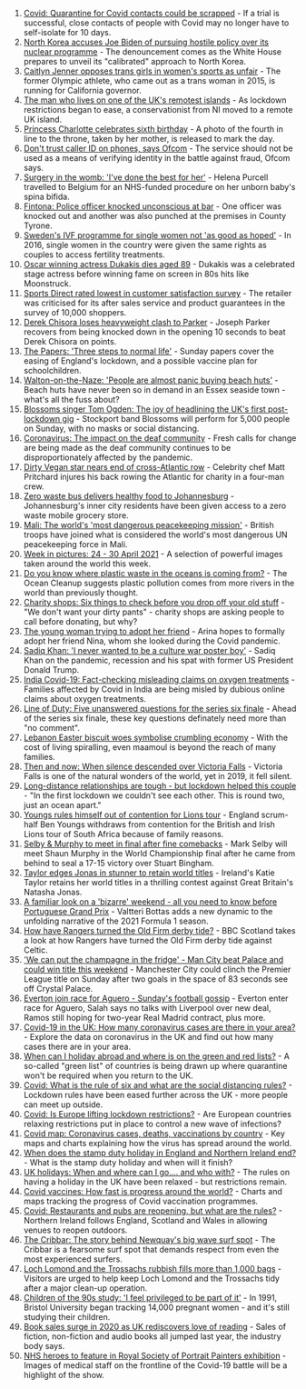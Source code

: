 1. [Covid: Quarantine for Covid contacts could be scrapped](https://www.bbc.co.uk/news/uk-56958885) - If a trial is successful, close contacts of people with Covid may no longer have to self-isolate for 10 days.
2. [North Korea accuses Joe Biden of pursuing hostile policy over its nuclear programme](https://www.bbc.co.uk/news/world-asia-56960008) - The denouncement comes as the White House prepares to unveil its "calibrated" approach to North Korea.
3. [Caitlyn Jenner opposes trans girls in women's sports as unfair](https://www.bbc.co.uk/news/world-us-canada-56960011) - The former Olympic athlete, who came out as a trans woman in 2015, is running for California governor.
4. [The man who lives on one of the UK's remotest islands](https://www.bbc.co.uk/news/uk-northern-ireland-56929674) - As lockdown restrictions began to ease, a conservationist from NI moved to a remote UK island.
5. [Princess Charlotte celebrates sixth birthday](https://www.bbc.co.uk/news/uk-56957564) - A photo of the fourth in line to the throne, taken by her mother, is released to mark the day.
6. [Don't trust caller ID on phones, says Ofcom](https://www.bbc.co.uk/news/business-56934517) - The service should not be used as a means of verifying identity in the battle against fraud, Ofcom says.
7. [Surgery in the womb: 'I've done the best for her'](https://www.bbc.co.uk/news/education-56945821) - Helena Purcell travelled to Belgium for an NHS-funded procedure on her unborn baby's spina bifida.
8. [Fintona: Police officer knocked unconscious at bar](https://www.bbc.co.uk/news/uk-northern-ireland-56957767) - One officer was knocked out and another was also punched at the premises in County Tyrone.
9. [Sweden's IVF programme for single women not 'as good as hoped'](https://www.bbc.co.uk/news/world-europe-56859427) - In 2016, single women in the country were given the same rights as couples to access fertility treatments.
10. [Oscar winning actress Dukakis dies aged 89](https://www.bbc.co.uk/news/entertainment-arts-56957221) - Dukakis was a celebrated stage actress before winning fame on screen in 80s hits like Moonstruck.
11. [Sports Direct rated lowest in customer satisfaction survey](https://www.bbc.co.uk/news/business-56940993) - The retailer was criticised for its after sales service and product guarantees in the survey of 10,000 shoppers.
12. [Derek Chisora loses heavyweight clash to Parker](https://www.bbc.co.uk/sport/boxing/56959385) - Joseph Parker recovers from being knocked down in the opening 10 seconds to beat Derek Chisora on points.
13. [The Papers: 'Three steps to normal life'](https://www.bbc.co.uk/news/blogs-the-papers-56959898) - Sunday papers cover the easing of England's lockdown, and a possible vaccine plan for schoolchildren.
14. [Walton-on-the-Naze: 'People are almost panic buying beach huts'](https://www.bbc.co.uk/news/uk-england-essex-56901720) - Beach huts have never been so in demand in an Essex seaside town - what's all the fuss about?
15. [Blossoms singer Tom Ogden: The joy of headlining the UK's first post-lockdown gig](https://www.bbc.co.uk/news/newsbeat-56944509) - Stockport band Blossoms will perform for 5,000 people on Sunday, with no masks or social distancing.
16. [Coronavirus: The impact on the deaf community](https://www.bbc.co.uk/news/uk-56913227) - Fresh calls for change are being made as the deaf community continues to be disproportionately affected by the pandemic.
17. [Dirty Vegan star nears end of cross-Atlantic row](https://www.bbc.co.uk/news/uk-wales-56921357) - Celebrity chef Matt Pritchard injures his back rowing the Atlantic for charity in a four-man crew.
18. [Zero waste bus delivers healthy food to Johannesburg](https://www.bbc.co.uk/news/world-africa-56902188) - Johannesburg's inner city residents have been given access to a zero waste mobile grocery store.
19. [Mali: The world's 'most dangerous peacekeeping mission'](https://www.bbc.co.uk/news/world-africa-56949408) - British troops have joined what is considered the world's most dangerous UN peacekeeping force in Mali.
20. [Week in pictures: 24 - 30 April 2021](https://www.bbc.co.uk/news/in-pictures-56931344) - A selection of powerful images taken around the world this week.
21. [Do you know where plastic waste in the oceans is coming from?](https://www.bbc.co.uk/news/science-environment-56937300) - The Ocean Cleanup suggests plastic pollution comes from more rivers in the world than previously thought.
22. [Charity shops: Six things to check before you drop off your old stuff](https://www.bbc.co.uk/news/uk-56842698) - "We don't want your dirty pants" - charity shops are asking people to call before donating, but why?
23. [The young woman trying to adopt her friend](https://www.bbc.co.uk/news/world-europe-56919234) - Arina hopes to formally adopt her friend Nina, whom she looked during the Covid pandemic.
24. [Sadiq Khan: 'I never wanted to be a culture war poster boy'](https://www.bbc.co.uk/news/uk-england-london-56866242) - Sadiq Khan on the pandemic, recession and his spat with former US President Donald Trump.
25. [India Covid-19: Fact-checking misleading claims on oxygen treatments](https://www.bbc.co.uk/news/world-asia-india-56925650) - Families affected by Covid in India are being misled by dubious online claims about oxygen treatments.
26. [Line of Duty: Five unanswered questions for the series six finale](https://www.bbc.co.uk/news/entertainment-arts-56903634) - Ahead of the series six finale, these key questions definately need more than "no comment".
27. [Lebanon Easter biscuit woes symbolise crumbling economy](https://www.bbc.co.uk/news/world-middle-east-56899350) - With the cost of living spiralling, even maamoul is beyond the reach of many families.
28. [Then and now: When silence descended over Victoria Falls](https://www.bbc.co.uk/news/science-environment-56902340) - Victoria Falls is one of the natural wonders of the world, yet in 2019, it fell silent.
29. [Long-distance relationships are tough - but lockdown helped this couple](https://www.bbc.co.uk/news/uk-56762942) - "In the first lockdown we couldn't see each other. This is round two, just an ocean apart."
30. [Youngs rules himself out of contention for Lions tour](https://www.bbc.co.uk/sport/rugby-union/56959966) - England scrum-half Ben Youngs withdraws from contention for the British and Irish Lions tour of South Africa because of family reasons.
31. [Selby & Murphy to meet in final after fine comebacks](https://www.bbc.co.uk/sport/snooker/56952295) - Mark Selby will meet Shaun Murphy in the World Championship final after he came from behind to seal a 17-15 victory over Stuart Bingham.
32. [Taylor edges Jonas in stunner to retain world titles](https://www.bbc.co.uk/sport/boxing/56959383) - Ireland's Katie Taylor retains her world titles in a thrilling contest against Great Britain's Natasha Jonas.
33. [A familiar look on a 'bizarre' weekend - all you need to know before Portuguese Grand Prix](https://www.bbc.co.uk/sport/formula1/56959228) - Valtteri Bottas adds a new dynamic to the unfolding narrative of the 2021 Formula 1 season.
34. [How have Rangers turned the Old Firm derby tide?](https://www.bbc.co.uk/sport/football/56471145) - BBC Scotland takes a look at how Rangers have turned the Old Firm derby tide against Celtic.
35. ['We can put the champagne in the fridge' - Man City beat Palace and could win title this weekend](https://www.bbc.co.uk/sport/football/56869463) - Manchester City could clinch the Premier League title on Sunday after two goals in the space of 83 seconds see off Crystal Palace.
36. [Everton join race for Aguero - Sunday's football gossip](https://www.bbc.co.uk/sport/56933225) - Everton enter race for Aguero, Salah says no talks with Liverpool over new deal, Ramos still hoping for two-year Real Madrid contract, plus more.
37. [Covid-19 in the UK: How many coronavirus cases are there in your area?](https://www.bbc.co.uk/news/uk-51768274) - Explore the data on coronavirus in the UK and find out how many cases there are in your area.
38. [When can I holiday abroad and where is on the green and red lists?](https://www.bbc.co.uk/news/explainers-52544307) - A so-called "green list" of countries is being drawn up where quarantine won't be required when you return to the UK.
39. [Covid: What is the rule of six and what are the social distancing rules?](https://www.bbc.co.uk/news/uk-51506729) - Lockdown rules have been eased further across the UK - more people can meet up outside.
40. [Covid: Is Europe lifting lockdown restrictions?](https://www.bbc.co.uk/news/explainers-53640249) - Are European countries relaxing restrictions put in place to control a new wave of infections?
41. [Covid map: Coronavirus cases, deaths, vaccinations by country](https://www.bbc.co.uk/news/world-51235105) - Key maps and charts explaining how the virus has spread around the world.
42. [When does the stamp duty holiday in England and Northern Ireland end?](https://www.bbc.co.uk/news/business-53319433) - What is the stamp duty holiday and when will it finish?
43. [UK holidays: When and where can I go.... and who with?](https://www.bbc.co.uk/news/explainers-52646738) - The rules on having a holiday in the UK have been relaxed - but restrictions remain.
44. [Covid vaccines: How fast is progress around the world?](https://www.bbc.co.uk/news/world-56237778) - Charts and maps tracking the progress of Covid vaccination programmes.
45. [Covid: Restaurants and pubs are reopening, but what are the rules?](https://www.bbc.co.uk/news/business-52977388) - Northern Ireland follows England, Scotland and Wales in allowing venues to reopen outdoors.
46. [The Cribbar: The story behind Newquay's big wave surf spot](https://www.bbc.co.uk/news/uk-england-cornwall-55954468) - The Cribbar is a fearsome surf spot that demands respect from even the most experienced surfers.
47. [Loch Lomond and the Trossachs rubbish fills more than 1,000 bags](https://www.bbc.co.uk/news/uk-scotland-56929665) - Visitors are urged to help keep Loch Lomond and the Trossachs tidy after a major clean-up operation.
48. [Children of the 90s study: 'I feel privileged to be part of it'](https://www.bbc.co.uk/news/uk-56901164) - In 1991, Bristol University began tracking 14,000 pregnant women - and it's still studying their children.
49. [Book sales surge in 2020 as UK rediscovers love of reading](https://www.bbc.co.uk/news/business-56893246) - Sales of fiction, non-fiction and audio books all jumped last year, the industry body says.
50. [NHS heroes to feature in Royal Society of Portrait Painters exhibition](https://www.bbc.co.uk/news/entertainment-arts-56900644) - Images of medical staff on the frontline of the Covid-19 battle will be a highlight of the show.
